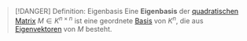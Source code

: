 > [!DANGER] Definition: Eigenbasis
> Eine **Eigenbasis** der [quadratischen Matrix](../Quadratische%20Matrix.md) $M\in K^{n\times n}$ ist eine geordnete [Basis](../../../Abstrakte%20lineare%20Algebra/Basis/Basis.md) von $K^n$, die aus [Eigenvektoren](Eigenvektor.md) von $M$ besteht.